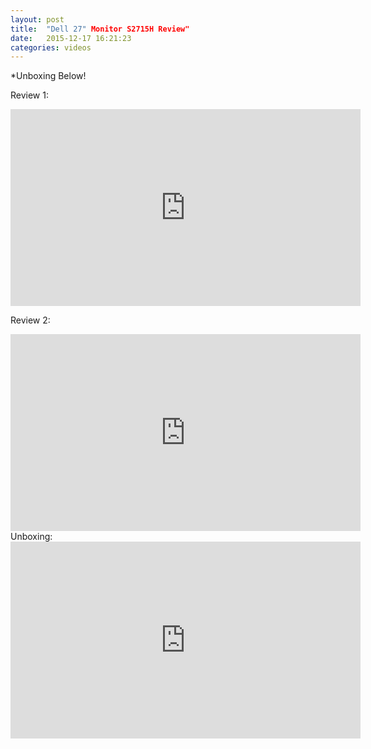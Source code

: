 ```yaml
---
layout: post
title:  "Dell 27" Monitor S2715H Review"
date:   2015-12-17 16:21:23
categories: videos
---
```


*Unboxing Below!

Review 1:
<iframe width="560" height="315" src="https://www.youtube.com/embed/UdB6qDoHKhk" frameborder="0" allowfullscreen></iframe>


Review 2:
<iframe width="560" height="315" src="https://www.youtube.com/embed/0zXL2Mx_Uj4" frameborder="0" allowfullscreen></iframe>
Unboxing:

<iframe width="560" height="315" src="https://www.youtube.com/embed/ujcqOhdvlQM" frameborder="0" allowfullscreen></iframe>